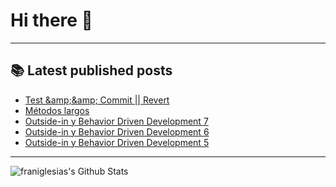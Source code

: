 # Hi there 👋

<!--
**franiglesias/franiglesias** is a ✨ _special_ ✨ repository because its `README.md` (this file) appears on your GitHub profile.

Here are some ideas to get you started:

- 🔭 I’m currently working on ...
- 🌱 I’m currently learning ...
- 👯 I’m looking to collaborate on ...
- 🤔 I’m looking for help with ...
- 💬 Ask me about ...
- 📫 How to reach me: ...
- 😄 Pronouns: ...
- ⚡ Fun fact: ...
-->


---

## 📚 Latest published posts
<!-- TB-FEED:START -->
- [Test &amp;amp;&amp;amp; Commit || Revert](http://franiglesias.github.io/tcr/)
- [Métodos largos](http://franiglesias.github.io/long-method/)
- [Outside-in y Behavior Driven Development 7](http://franiglesias.github.io/outside-in-with-behat-phpspec-7/)
- [Outside-in y Behavior Driven Development 6](http://franiglesias.github.io/outside-in-with-behat-phpspec-6/)
- [Outside-in y Behavior Driven Development 5](http://franiglesias.github.io/outside-in-with-behat-phpspec-5/)
<!-- TB-FEED:END -->


---

<img alt="franiglesias's Github Stats" src="https://github-readme-stats.vercel.app/api?username=franiglesias&show_icons=true&hide_border=true" />
